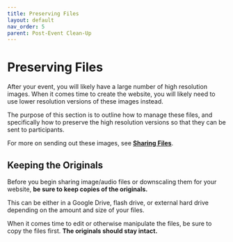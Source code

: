 ```yaml
---
title: Preserving Files
layout: default
nav_order: 5
parent: Post-Event Clean-Up
---
```


# Preserving Files

After your event, you will likely have a large number of high resolution images. When it comes time to create the website, you will likely need to use lower resolution versions of these images instead. 

The purpose of this section is to outline how to manage these files, and specifically how to preserve the high resolution versions so that they can be sent to participants. 

For more on sending out these images, see [**Sharing Files**]({{site.url}}{{site.baseurl}}/postEvent/preserving/preserving.html).

## Keeping the Originals 

Before you begin sharing image/audio files or downscaling them for your website, **be sure to keep copies of the originals.** 

This can be either in a Google Drive, flash drive, or external hard drive depending on the amount and size of your files.

When it comes time to edit or otherwise manipulate the files, be sure to copy the files first. **The originals should stay intact.** 


